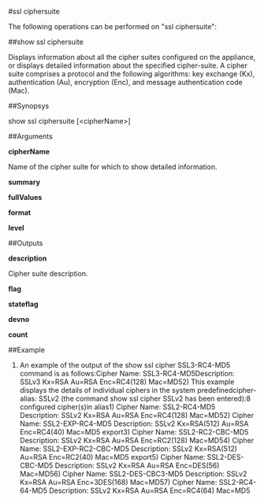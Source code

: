 #ssl ciphersuite

The following operations can be performed on "ssl ciphersuite":


##show ssl ciphersuite

Displays information about all the cipher suites configured on the appliance, or displays detailed information about the specified cipher-suite.  A cipher suite comprises a protocol and the following algorithms:  key exchange (Kx), authentication (Au), encryption (Enc), and message authentication code (Mac).


##Synopsys

show ssl ciphersuite [&lt;cipherName>]


##Arguments

<b>cipherName</b>
Name of the cipher suite for which to show detailed information.

<b>summary</b>

<b>fullValues</b>

<b>format</b>

<b>level</b>



##Outputs

<b>description</b>
Cipher suite description.

<b>flag</b>

<b>stateflag</b>

<b>devno</b>

<b>count</b>



##Example

1) An example of the output of the show ssl cipher SSL3-RC4-MD5 command is as follows:Cipher Name: SSL3-RC4-MD5Description: SSLv3 Kx=RSA      Au=RSA  Enc=RC4(128)  Mac=MD52) This example displays the details of individual ciphers in the system predefinedcipher-alias: SSLv2 (the command show ssl cipher SSLv2 has been entered):8 configured cipher(s)in alias1) Cipher Name: SSL2-RC4-MD5   Description: SSLv2 Kx=RSA      Au=RSA  Enc=RC4(128)  Mac=MD52) Cipher Name: SSL2-EXP-RC4-MD5   Description: SSLv2 Kx=RSA(512) Au=RSA  Enc=RC4(40)   Mac=MD5 export3) Cipher Name: SSL2-RC2-CBC-MD5   Description: SSLv2 Kx=RSA      Au=RSA  Enc=RC2(128)  Mac=MD54) Cipher Name: SSL2-EXP-RC2-CBC-MD5   Description: SSLv2 Kx=RSA(512) Au=RSA  Enc=RC2(40)   Mac=MD5 export5) Cipher Name: SSL2-DES-CBC-MD5   Description: SSLv2 Kx=RSA      Au=RSA  Enc=DES(56)   Mac=MD56) Cipher Name: SSL2-DES-CBC3-MD5   Description: SSLv2 Kx=RSA      Au=RSA  Enc=3DES(168) Mac=MD57) Cipher Name: SSL2-RC4-64-MD5   Description: SSLv2 Kx=RSA      Au=RSA  Enc=RC4(64)   Mac=MD5

